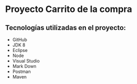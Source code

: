 # **Proyecto Carrito de la compra**

## Tecnologías utilizadas en el proyecto:
* GitHub
* JDK 8
* Eclipse
* Node
* Visual Studio
* Mark Down
* Postman
* Maven
 